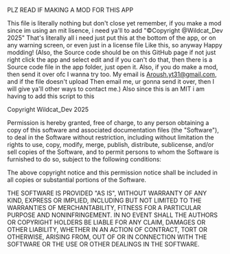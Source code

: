 PLZ READ IF MAKING A MOD FOR THIS APP

This file is literally nothing but don't close yet remember,
if you make a mod since im using an mit lisence, i need ya'll
to add "©Copyright @Wildcat_Dev 2025" That's literally all i need just put
this at the bottom of the app, or on any warning screen, or even just in a license file
Like this, so anyway Happy modding! (Also, the Source code should be on this GitHub page
if not just right click the app and select edit and if you can't do that, then there
is a Source code file in the app folder, just open it. Also, if you do make a mod, then send it over
ofc I wanna try too. My email is Aroush.yt31@gmail.com, and if the file doesn't upload
Then email me, ur gonna send it over, then I will give ya'll other ways to contact me.)
Also since this is an MIT i am having to add this script to this 

Copyright Wildcat_Dev 2025

Permission is hereby granted, free of charge, to any person obtaining a copy
of this software and associated documentation files (the "Software"), to deal
in the Software without restriction, including without limitation the rights
to use, copy, modify, merge, publish, distribute, sublicense, and/or sell
copies of the Software, and to permit persons to whom the Software is
furnished to do so, subject to the following conditions:

The above copyright notice and this permission notice shall be included in all
copies or substantial portions of the Software.

THE SOFTWARE IS PROVIDED "AS IS", WITHOUT WARRANTY OF ANY KIND, EXPRESS OR
IMPLIED, INCLUDING BUT NOT LIMITED TO THE WARRANTIES OF MERCHANTABILITY,
FITNESS FOR A PARTICULAR PURPOSE AND NONINFRINGEMENT. IN NO EVENT SHALL THE
AUTHORS OR COPYRIGHT HOLDERS BE LIABLE FOR ANY CLAIM, DAMAGES OR OTHER
LIABILITY, WHETHER IN AN ACTION OF CONTRACT, TORT OR OTHERWISE, ARISING FROM,
OUT OF OR IN CONNECTION WITH THE SOFTWARE OR THE USE OR OTHER DEALINGS IN THE
SOFTWARE.
